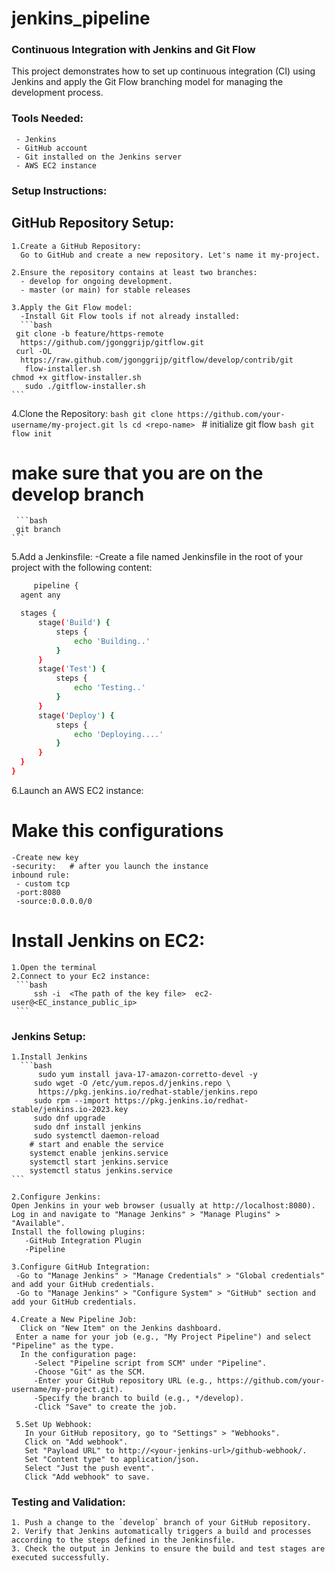 # jenkins_pipeline
### Continuous Integration with Jenkins and Git Flow
This project demonstrates how to set up continuous integration (CI) using Jenkins and apply the Git Flow branching model for managing the development process.

### Tools Needed:
     - Jenkins
     - GitHub account
     - Git installed on the Jenkins server
     - AWS EC2 instance

### Setup Instructions:

## GitHub Repository Setup:
    1.Create a GitHub Repository:
      Go to GitHub and create a new repository. Let's name it my-project.

    2.Ensure the repository contains at least two branches:
      - develop for ongoing development.
      - master (or main) for stable releases

    3.Apply the Git Flow model:
      -Install Git Flow tools if not already installed:
      ```bash
     git clone -b feature/https-remote
      https://github.com/jgonggrijp/gitflow.git
     curl -OL
      https://raw.github.com/jgonggrijp/gitflow/develop/contrib/git
       flow-installer.sh
    chmod +x gitflow-installer.sh
       sudo ./gitflow-installer.sh
    ```

4.Clone the Repository:
    ```bash
    git clone https://github.com/your-username/my-project.git
    ls
    cd <repo-name>
    ```
    # initialize git flow
    ```bash
    git flow init
    ```
   # make sure that you are on the develop branch
     ```bash
     git branch  
    ```

5.Add a Jenkinsfile:
-Create a file named Jenkinsfile in the root of your project with the following content:
  ```bash
       pipeline {
    agent any

    stages {
        stage('Build') {
            steps {
                echo 'Building..'
            }
        }
        stage('Test') {
            steps {
                echo 'Testing..'
            }
        }
        stage('Deploy') {
            steps {
                echo 'Deploying....'
            }
        }
    }
}
  ```

6.Launch an AWS EC2 instance:
  # Make this configurations
    -Create new key
    -security:   # after you launch the instance 
    inbound rule:
     - custom tcp
     -port:8080
     -source:0.0.0.0/0
  # Install Jenkins on EC2:
    1.Open the terminal
    2.Connect to your Ec2 instance:
     ```bash
         ssh -i  <The path of the key file>  ec2-user@<EC_instance_public_ip> 
     ```
   
### Jenkins Setup:

    1.Install Jenkins
      ```bash
          sudo yum install java-17-amazon-corretto-devel -y
         sudo wget -O /etc/yum.repos.d/jenkins.repo \
          https://pkg.jenkins.io/redhat-stable/jenkins.repo
         sudo rpm --import https://pkg.jenkins.io/redhat-stable/jenkins.io-2023.key
         sudo dnf upgrade
         sudo dnf install jenkins
         sudo systemctl daemon-reload
        # start and enable the service 
        systemct enable jenkins.service
        systemctl start jenkins.service
        systemctl status jenkins.service
    ```

    2.Configure Jenkins:
    Open Jenkins in your web browser (usually at http://localhost:8080).
    Log in and navigate to "Manage Jenkins" > "Manage Plugins" > "Available".
    Install the following plugins:
       -GitHub Integration Plugin
       -Pipeline
   
    3.Configure GitHub Integration:
     -Go to "Manage Jenkins" > "Manage Credentials" > "Global credentials" and add your GitHub credentials.
     -Go to "Manage Jenkins" > "Configure System" > "GitHub" section and add your GitHub credentials.
   
    4.Create a New Pipeline Job:
      Click on "New Item" on the Jenkins dashboard.
     Enter a name for your job (e.g., "My Project Pipeline") and select "Pipeline" as the type.
      In the configuration page:
         -Select "Pipeline script from SCM" under "Pipeline".
         -Choose "Git" as the SCM.
         -Enter your GitHub repository URL (e.g., https://github.com/your-username/my-project.git).
         -Specify the branch to build (e.g., */develop).
         -Click "Save" to create the job.
    
     5.Set Up Webhook:
       In your GitHub repository, go to "Settings" > "Webhooks".
       Click on "Add webhook".
       Set "Payload URL" to http://<your-jenkins-url>/github-webhook/.
       Set "Content type" to application/json.
       Select "Just the push event".
       Click "Add webhook" to save.

  ### Testing and Validation:

    1. Push a change to the `develop` branch of your GitHub repository.
    2. Verify that Jenkins automatically triggers a build and processes according to the steps defined in the Jenkinsfile.
    3. Check the output in Jenkins to ensure the build and test stages are executed successfully.
